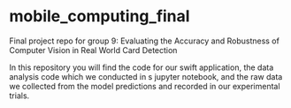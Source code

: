 # mobile_computing_final
Final project repo for group 9: Evaluating the Accuracy and Robustness of Computer Vision in Real World Card Detection

In this repository you will find the code for our swift application, the data analysis code which we conducted in s jupyter notebook, and the raw data we collected from the model predictions and recorded in our experimental trials.

